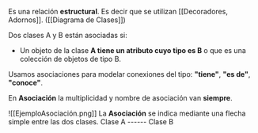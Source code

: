Es una relación **estructural**. Es decir que se utilizan [[Decoradores, Adornos]]. ([[Diagrama de Clases]])

Dos clases A y B están asociadas si:
- Un objeto de la clase **A tiene un atributo cuyo tipo es B** o que es una colección de objetos de tipo B.

Usamos asociaciones para modelar conexiones del tipo: **"tiene"**, **"es de"**, **"conoce"**.

En **Asociación** la multiplicidad y nombre de asociación van **siempre**.

![[EjemploAsociación.png]]
La **Asociación** se indica mediante una flecha simple entre las dos clases.
Clase A ------ Clase B

